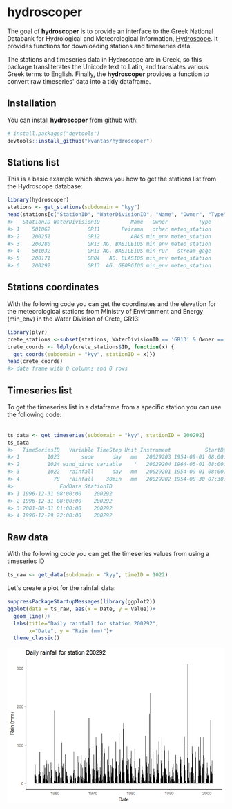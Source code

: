 
<!-- README.md is generated from README.Rmd. Please edit that file -->
hydroscoper
===========

The goal of **hydroscoper** is to provide an interface to the Greek National Databank for Hydrological and Meteorological Information, [Hydroscope](http://www.hydroscope.gr/). It provides functions for downloading stations and timeseries data.

The stations and timeseries data in Hydroscope are in Greek, so this package transliterates the Unicode text to Latin, and translates various Greek terms to English. Finally, the **hydroscoper** provides a function to convert raw timeseries' data into a tidy dataframe.

Installation
------------

You can install **hydroscoper** from github with:

``` r
# install.packages("devtools")
devtools::install_github("kvantas/hydroscoper")
```

Stations list
-------------

This is a basic example which shows you how to get the stations list from the Hydroscope database:

``` r
library(hydroscoper)
stations <- get_stations(subdomain = "kyy")
head(stations[c("StationID", "WaterDivisionID", "Name", "Owner", "Type")])
#>   StationID WaterDivisionID          Name   Owner          Type
#> 1    501062            GR11       Peirama   other meteo_station
#> 2    200251            GR12          ABAS min_env meteo_station
#> 3    200280            GR13 AG. BASILEIOS min_env meteo_station
#> 4    501032            GR13 AG. BASILEIOS min_rur   stream_gage
#> 5    200171            GR04   AG. BLASIOS min_env meteo_station
#> 6    200292            GR13  AG. GEORGIOS min_env meteo_station
```

Stations coordinates
--------------------

With the following code you can get the coordinates and the elevation for the meteorological stations from Ministry of Environment and Energy (min\_env) in the Water Division of Crete, GR13:

``` r
library(plyr)
crete_stations <-subset(stations, WaterDivisionID == 'GR13' & Owner == 'min_env')
crete_coords <- ldply(crete_stations$ID, function(x) {
  get_coords(subdomain = "kyy", stationID = x)})
head(crete_coords)
#> data frame with 0 columns and 0 rows
```

Timeseries list
---------------

To get the timeseries list in a dataframe from a specific station you can use the following code:

``` r

ts_data <- get_timeseries(subdomain = "kyy", stationID = 200292)
ts_data
#>   TimeSeriesID   Variable TimeStep Unit Instrument           StartDate
#> 1         1023       snow      day   mm   20029203 1954-09-01 08:00:00
#> 2         1024 wind_direc variable    °   20029204 1964-05-01 08:00:00
#> 3         1022   rainfall      day   mm   20029201 1954-09-01 08:00:00
#> 4           78   rainfall    30min   mm   20029202 1954-08-30 07:30:00
#>               EndDate StationID
#> 1 1996-12-31 08:00:00    200292
#> 2 1996-12-31 08:00:00    200292
#> 3 2001-08-31 01:00:00    200292
#> 4 1996-12-29 22:00:00    200292
```

Raw data
--------

With the following code you can get the timeseries values from using a timeseries ID

``` r
ts_raw <- get_data(subdomain = "kyy", timeID = 1022)
```

Let's create a plot for the rainfall data:

``` r
suppressPackageStartupMessages(library(ggplot2))
ggplot(data = ts_raw, aes(x = Date, y = Value))+
  geom_line()+
  labs(title="Daily rainfall for station 200292",
       x="Date", y = "Rain (mm)")+
  theme_classic()
```

![](README-plot%20data-1.png)
